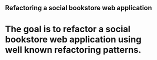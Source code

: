 ## Refactoring a social bookstore web application

# The goal is to refactor a social bookstore web application using well known refactoring patterns.
